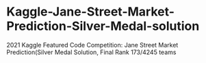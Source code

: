 # Kaggle-Jane-Street-Market-Prediction-Silver-Medal-solution
2021 Kaggle Featured Code Competition: Jane Street Market Prediction(Silver Medal Solution, Final Rank 173/4245 teams
